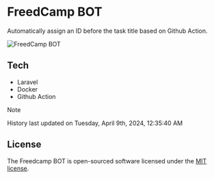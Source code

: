 # FreedCamp BOT

Automatically assign an ID before the task title based on Github Action.

![FreedCamp BOT](https://repository-images.githubusercontent.com/737932867/7d34798b-2680-471c-b089-a78a718d3d6a)

## Tech

- Laravel
- Docker
- Github Action

> [!NOTE]  
> History last updated on Tuesday, April 9th, 2024, 12:35:40 AM

## License

The Freedcamp BOT is open-sourced software licensed under the [MIT license](https://opensource.org/licenses/MIT).

